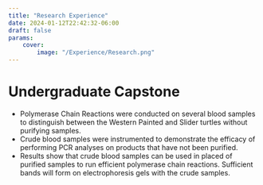 ```yaml
---
title: "Research Experience"
date: 2024-01-12T22:42:32-06:00
draft: false
params:
    cover:
        image: "/Experience/Research.png"
---
```

# Undergraduate Capstone 
-	Polymerase Chain Reactions were conducted on several blood samples to distinguish between the Western Painted and Slider turtles without purifying samples.
-	Crude blood samples were instrumented to demonstrate the efficacy of performing PCR analyses on products that have not been purified.
-	Results show that crude blood samples can be used in placed of purified samples to run efficient polymerase chain reactions. Sufficient bands will form on electrophoresis gels with the crude samples.
